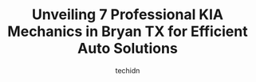 ---
layout: ampstory
image: https://images.unsplash.com/photo-1533416784636-2b0ccfea6b97?ixlib=rb-4.0.3&ixid=MnwxMjA3fDB8MHxwaG90by1wYWdlfHx8fGVufDB8fHx8&auto=format&fit=crop&w=640&h=853&q=80
author: techidn
featured: false
description: For top-quality automotive repairs and maintenance, visit the 7 best KIA Mechanic in Bryan TX, USA. Their reputation for excellence and their dedication to customer satisfaction make them th
title: Unveiling 7 Professional KIA Mechanics in Bryan TX for Efficient Auto Solutions
cover:
   title: Unveiling 7 Professional KIA Mechanics in Bryan TX for Efficient Auto Solutions
   subtitle: Rickpate
   background: https://images.unsplash.com/photo-1533416784636-2b0ccfea6b97?ixlib=rb-4.0.3&ixid=MnwxMjA3fDB8MHxwaG90by1wYWdlfHx8fGVufDB8fHx8&auto=format&fit=crop&w=640&h=853&q=80

pages: 
 - layout: thirds
   top: <h1>#1 Sterling Kia</h1>
   bottom: "<p>Javier is amazing! They let me know as soon as the car I was looking for was delivered to their dealership and I was able to go in and purchase it! Javier kept me updated</p>"
   background: https://www.knot35.com/toplist/wp-content/uploads/2023/06/best-kia-mechanic-1-in-bryan-tx-1685832860.jpeg
   backgroundblur: true
 - layout: thirds
   top: <h1>#2 Christian Brothers Automotive Bryan</h1>
   bottom: "<p>2401 Boonville Rd, Bryan, TX 77808, United States</p>"
   background: https://www.knot35.com/toplist/wp-content/uploads/2023/06/best-kia-mechanic-2-in-bryan-tx-1685832861.jpeg
   cta:
      link: https://www.knot35.com/toplist/unveiling-7-professional-kia-mechanics-in-bryan-tx-for-efficient-auto-solutions/
      text: Unveiling 7 Professional KIA Mechanics in Bryan TX for Efficient Auto Solutions
 - layout: thirds
   top: <h1>#3 Olympic Automotive Services</h1>
   bottom: "<p>3510 E 29th St, Bryan, TX 77802, United States</p>"
   background: https://www.knot35.com/toplist/wp-content/uploads/2023/06/best-kia-mechanic-3-in-bryan-tx-1685832861.jpeg
   cta:
      link: https://www.knot35.com/toplist/unveiling-7-professional-kia-mechanics-in-bryan-tx-for-efficient-auto-solutions/
      text: Unveiling 7 Professional KIA Mechanics in Bryan TX for Efficient Auto Solutions
 - layout: thirds
   top: <h1>#4 Stratta Auto Repair</h1>
   bottom: "<p>3301 S College Ave, Bryan, TX 77801, United States</p>"
   background: https://images.unsplash.com/photo-1515405295579-ba7b45403062?ixlib=rb-4.0.3&ixid=MnwxMjA3fDB8MHxwaG90by1wYWdlfHx8fGVufDB8fHx8&auto=format&fit=crop&w=640&h=853&q=80
   cta:
      link: https://www.knot35.com/toplist/unveiling-7-professional-kia-mechanics-in-bryan-tx-for-efficient-auto-solutions/
      text: Unveiling 7 Professional KIA Mechanics in Bryan TX for Efficient Auto Solutions
 - layout: thirds
   top: <h1>#5 Lithia Chrysler Dodge Jeep Ram Fiat of Bryan College Station Service Center</h1>
   bottom: "<p>301 N Earl Rudder Fwy suite #100, Bryan, TX 77802, United States</p>"
   background: https://images.unsplash.com/photo-1533998839656-76f5e4b2bccb?ixlib=rb-4.0.3&ixid=MnwxMjA3fDB8MHxwaG90by1wYWdlfHx8fGVufDB8fHx8&auto=format&fit=crop&w=640&h=853&q=80
   cta:
      link: https://www.knot35.com/toplist/unveiling-7-professional-kia-mechanics-in-bryan-tx-for-efficient-auto-solutions/
      text: Unveiling 7 Professional KIA Mechanics in Bryan TX for Efficient Auto Solutions
 - layout: thirds
   top: <h1>#6 Saenz General Auto Repair</h1>
   bottom: "<p>748 N Harvey Mitchell Pkwy Suite 758, Bryan, TX 77807, United States</p>"
   background: https://images.unsplash.com/photo-1552083974-186346191183?ixlib=rb-4.0.3&ixid=MnwxMjA3fDB8MHxwaG90by1wYWdlfHx8fGVufDB8fHx8&auto=format&fit=crop&w=640&h=853&q=80
   cta:
      link: https://www.knot35.com/toplist/unveiling-7-professional-kia-mechanics-in-bryan-tx-for-efficient-auto-solutions/
      text: Unveiling 7 Professional KIA Mechanics in Bryan TX for Efficient Auto Solutions
 - layout: thirds
   top: <h1>#7 Bumper to bumper mobile mechanic</h1>
   bottom: "<p>W State Hwy 21, Bryan, TX 77801, United States</p>"
   background: https://images.unsplash.com/photo-1509114397022-ed747cca3f65?ixlib=rb-4.0.3&ixid=MnwxMjA3fDB8MHxwaG90by1wYWdlfHx8fGVufDB8fHx8&auto=format&fit=crop&w=640&h=853&q=80
   cta:
      link: https://www.knot35.com/toplist/unveiling-7-professional-kia-mechanics-in-bryan-tx-for-efficient-auto-solutions/
      text: Unveiling 7 Professional KIA Mechanics in Bryan TX for Efficient Auto Solutions
 - layout: thirds
   middle: Continue reading...
   background: https://images.unsplash.com/photo-1613843873231-1447db182f97?ixlib=rb-4.0.3&ixid=MnwxMjA3fDB8MHxwaG90by1wYWdlfHx8fGVufDB8fHx8&auto=format&fit=crop&w=640&h=853&q=80
   cta:
      link: https://www.knot35.com/toplist/unveiling-7-professional-kia-mechanics-in-bryan-tx-for-efficient-auto-solutions/
      text: Unveiling 7 Professional KIA Mechanics in Bryan TX for Efficient Auto Solutions
      
---